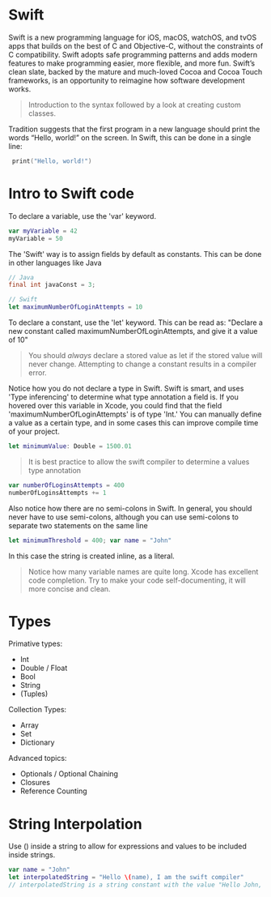 Swift
====================================
Swift is a new programming language for iOS, macOS, watchOS, and tvOS apps that builds on the best of C and Objective-C, without the constraints of C compatibility. Swift adopts safe programming patterns and adds modern features to make programming easier, more flexible, and more fun. Swift’s clean slate, backed by the mature and much-loved Cocoa and Cocoa Touch frameworks, is an opportunity to reimagine how software development works.

>Introduction to the syntax followed by a look at creating custom classes.

Tradition suggests that the first program in a new language should print the words “Hello, world!” on the screen. In Swift, this can be done in a single line:

```Swift
 print("Hello, world!")
```

# Intro to Swift code

To declare a variable, use the 'var' keyword.
```Swift
var myVariable = 42
myVariable = 50
```

The 'Swift' way is to assign fields by default as constants. This can be done in other languages like Java
```Java
// Java 
final int javaConst = 3;
```
```Swift
// Swift
let maximumNumberOfLoginAttempts = 10
```

To declare a constant, use the 'let' keyword. This can be read as:
"Declare a new constant called maximumNumberOfLoginAttempts, and give it a value of 10"
>You should <em>always</em> declare a stored value as let if the stored value will never change.
Attempting to change a constant results in a compiler error.

Notice how you do not declare a type in Swift. Swift is smart, and uses 'Type inferencing' 
to determine what type annotation a field is. If you hovered over this variable in Xcode,
you could find that the field 'maximumNumberOfLoginAttempts' is of type 'Int.' You can manually
define a value as a certain type, and in some cases this can improve compile time of your project.

```Swift
let minimumValue: Double = 1500.01
```

>It is best practice to allow the swift compiler to determine a values type annotation

```Swift
var numberOfLoginsAttempts = 400
numberOfLoginsAttempts += 1
```

Also notice how there are no semi-colons in Swift. In general,
you should never have to use semi-colons, although you can use semi-colons 
to separate two statements on the same line

```Swift
let minimumThreshold = 400; var name = "John"
```

In this case the string is created inline, as a literal. 

>Notice how many variable names are quite long. Xcode has 
>excellent code completion. Try to make your code self-documenting,
>it will more concise and clean.

# Types
Primative types:
- Int
- Double / Float
- Bool
- String
- (Tuples)

Collection Types:
- Array
- Set
- Dictionary

Advanced topics:
- Optionals / Optional Chaining
- Closures
- Reference Counting

# String Interpolation

Use \() inside a string to allow for expressions and values to be included inside strings.

```Swift
var name = "John"
let interpolatedString = "Hello \(name), I am the swift compiler"
// interpolatedString is a string constant with the value "Hello John, I am the swift compiler"
```
